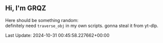 ## Hi, I'm GRQZ
Here should be something random:  
definitely need `traverse_obj` in my own scripts. gonna steal it from yt-dlp.


Last Update: 2024-10-31 00:45:58.227662+00:00

